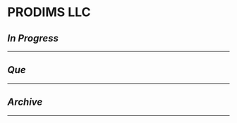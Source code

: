 # PRODIMS LLC

## *In Progress*

--------------------

## *Que*

-----------------------------------
## *Archive*

-----------------------------------

